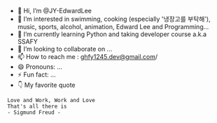 
- 👋 Hi, I’m @JY-EdwardLee
- 👀 I’m interested in swimming, cooking (especially '냉장고를 부탁해'), music, sports, alcohol, animation, Edward Lee and Programming...
- 🌱 I’m currently learning Python and taking developer course a.k.a SSAFY
- 💞️ I’m looking to collaborate on ...
- 📫 How to reach me : ghfy1245.dev@gmail.com/
- 😄 Pronouns: ...
- ⚡ Fun fact: ...
- 👇 My favorite quote
 ```
 Love and Work, Work and Love
 That's all there is
 - Sigmund Freud -
 ```


<!---
JY-EdwardLee/JY-EdwardLee is a ✨ special ✨ repository because its `README.md` (this file) appears on your GitHub profile.
You can click the Preview link to take a look at your changes.
--->
